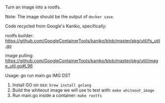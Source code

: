 Turn an image into a rootfs.

Note: The image should be the output of `docker save`.

Code recycled from Google's Kaniko, specifically:

rootfs builder:
https://github.com/GoogleContainerTools/kaniko/blob/master/pkg/util/fs_util.go

image pulling:
https://github.com/GoogleContainerTools/kaniko/blob/master/pkg/util/image_util.go#L96

Usage: go run main.go IMG DST

1. Install GO on osx: `brew install golang`
2. Build the whiteout image we will use to test with: `make whiteout_image`
3. Run main.go inside a container: `make rootfs` 


